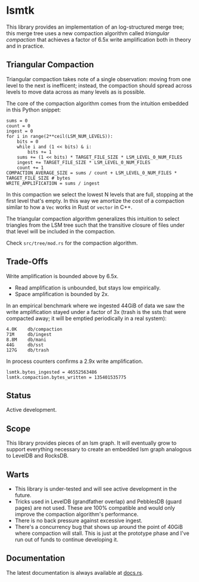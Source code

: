 lsmtk
=====

This library provides an implementation of an log-structured merge tree;  this
merge tree uses a new compaction algorithm called *triangular compaction* that
achieves a factor of 6.5x write amplification both in theory and in practice.

Triangular Compaction
---------------------

Triangular compaction takes note of a single observation:  moving from one level
to the next is inefficent; instead, the compaction should spread across levels
to move data across as many levels as is possible.

The core of the compaction algorithm comes from the intuition embedded in this
Python snippet:

```ignore
sums = 0
count = 0
ingest = 0
for i in range(2**ceil(LSM_NUM_LEVELS)):
    bits = 0
    while i and (1 << bits) & i:
        bits += 1
    sums += (1 << bits) * TARGET_FILE_SIZE * LSM_LEVEL_0_NUM_FILES
    ingest += TARGET_FILE_SIZE * LSM_LEVEL_0_NUM_FILES
    count += 1
COMPACTION_AVERAGE_SIZE = sums / count + LSM_LEVEL_0_NUM_FILES * TARGET_FILE_SIZE # bytes
WRITE_AMPLIFICATION = sums / ingest
```

In this compaction we select the lowest N levels that are full, stopping at the
first level that's empty.  In this way we amortize the cost of a compaction
similar to how a `Vec` works in Rust or `vector` in C++.

The triangular compaction algorithm generalizes this intuition to select
triangles from the LSM tree such that the transitive closure of files under that
level will be included in the compaction.

Check `src/tree/mod.rs` for the compaction algorithm.

Trade-Offs
----------

Write amplification is bounded above by 6.5x.

- Read amplification is unbounded, but stays low empirically.
- Space amplification is bounded by 2x.

In an empirical benchmark where we ingested 44GiB of data we saw the write
amplification stayed under a factor of 3x (trash is the ssts that were
compacted away; it will be emptied periodically in a real system):

```ignore 
4.0K    db/compaction
71M     db/ingest
8.8M    db/mani
44G     db/sst
127G    db/trash
```

In process counters confirms a 2.9x write amplification.

```ignore
lsmtk.bytes_ingested = 46552563486
lsmtk.compaction.bytes_written = 135401535775
```

Status
------

Active development.

Scope
-----

This library provides pieces of an lsm graph.  It will eventually grow to
support everything necessary to create an embedded lsm graph analogous to
LevelDB and RocksDB.

Warts
-----

- This library is under-tested and will see active development in the future.
- Tricks used in LevelDB (grandfather overlap) and PebblesDB (guard pages) are
  not used.  These are 100% compatible and would only improve the compaction
  algorithm's performance.
- There is no back pressure against excessive ingest.
- There's a concurrency bug that shows up around the point of 40GiB where
  compaction will stall.  This is just at the prototype phase and I've run out
  of funds to continue developing it.

Documentation
-------------

The latest documentation is always available at [docs.rs](https://docs.rs/lsmtk/latest/lsmtk/).

